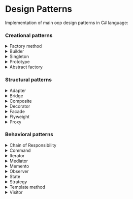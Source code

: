 # Design Patterns
Implementation of main oop design patterns in C# language:

### Creational patterns

<details>
  <summary>Factory method</summary>
  
  ![Factory method](https://github.com/chocolatapie/Design-Patterns/blob/master/Images/FactoryMethod.jpg)
  
</details>

<details>
  <summary>Builder</summary>
</details>

<details>
  <summary>Singleton</summary>
</details>

<details>
  <summary>Prototype</summary>
</details>

<details>
  <summary>Abstract factory</summary>
</details>

### Structural patterns

<details>
  <summary>Adapter</summary>
</details>

<details>
  <summary>Bridge</summary>
</details>

<details>
  <summary>Composite</summary>
</details>

<details>
  <summary>Decorator</summary>
</details>

<details>
  <summary>Facade</summary>
</details>

<details>
  <summary>Flyweight</summary>
</details>

<details>
  <summary>Proxy</summary>
</details>

### Behavioral patterns

<details>
  <summary>Chain of Responsibility</summary>
</details>

<details>
  <summary>Command</summary>
</details>

<details>
  <summary>Iterator</summary>
</details>

<details>
  <summary>Mediator</summary>
</details>

<details>
  <summary>Memento</summary>
</details>

<details>
  <summary>Observer</summary>
</details>

<details>
  <summary>State</summary>
</details>

<details>
  <summary>Strategy</summary>
</details>

<details>
  <summary>Template method</summary>
</details>

<details>
  <summary>Visitor</summary>
</details>
